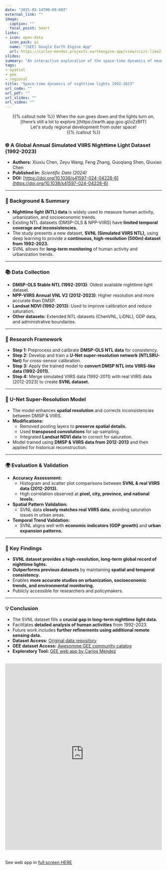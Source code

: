 ```yaml
---
date: "2025-03-14T00:00:00Z"
external_link: ""
image:
  caption: ""
  focal_point: Smart
links:
- icon: open-data
  icon_pack: ai
  name: "[GEE] Google Earth Engine App"
  url: https://carlos-mendez.projects.earthengine.app/view/viirs-like2-dynamics
slides:
summary: "An interactive exploration of the space-time dynamics of mean luminosity using the VIIRS-like data over the 1992-2023 period."
tags:
- spatial
- gee
- regional
title: "Space-time dynamics of nighttime lights 1992-2023"
url_code: ""
url_pdf: ""
url_slides: ""
url_video: ""
---
```


<style>
  .full-width-iframe {
    width: 100% !important;
    padding: 0 !important;
    margin: 0 !important;
  }

  .full-width-iframe iframe {
    display: block !important;
    width: 100% !important;
    height: 600px !important;
    border: none !important;
  }
</style>

<center>
{{% callout note %}}
When the sun goes down and the lights turn on, [there’s still a lot to explore.](https://earth.app.goo.gl/oZzBfT)
<br>
Let's study regional development from outer space!
<br>
{{% /callout %}}
</center>


### 🌐  A Global Annual Simulated VIIRS Nighttime Light Dataset (1992-2023)
- **Authors:** Xiuxiu Chen, Zeyu Wang, Feng Zhang, Guoqiang Shen, Qiuxiao Chen
- **Published in:** *Scientific Data (2024)*
- **DOI:** [https://doi.org/10.1038/s41597-024-04228-6](https://doi.org/10.1038/s41597-024-04228-6)

---

### 🔬 Background & Summary
- **Nighttime light (NTL) data** is widely used to measure human activity, urbanization, and socioeconomic trends.
- Existing NTL datasets (DMSP-OLS & NPP-VIIRS) have **limited temporal coverage and inconsistencies.**
- The study presents a new dataset, **SVNL (Simulated VIIRS NTL),** using deep learning to provide a **continuous, high-resolution (500m) dataset from 1992-2023.**
- SVNL allows for **long-term monitoring** of human activity and urbanization trends.

---

### 📚 Data Collection
- **DMSP-OLS Stable NTL (1992-2013)**: Oldest available nighttime light dataset.
- **NPP-VIIRS Annual VNL V2 (2012-2023)**: Higher resolution and more accurate than DMSP.
- **Landsat NDVI (1992-2013)**: Used to improve calibration and reduce saturation.
- **Other datasets:** Extended NTL datasets (ChenVNL, LiDNL), GDP data, and administrative boundaries.

---

### 🎯 Research Framework
- **Step 1:** Preprocess and calibrate **DMSP-OLS NTL data** for consistency.
- **Step 2:** Develop and train a **U-Net super-resolution network (NTLSRU-Net)** for cross-sensor calibration.
- **Step 3:** Apply the trained model to **convert DMSP NTL into VIIRS-like data (1992-2011).**
- **Step 4:** Merge simulated VIIRS data (1992-2011) with real VIIRS data (2012-2023) to create **SVNL dataset.**

---

### 🤖 U-Net Super-Resolution Model
- The model enhances **spatial resolution** and corrects inconsistencies between DMSP & VIIRS.
- **Modifications:**
  - Removed pooling layers to **preserve spatial details.**
  - Used **transposed convolutions** for up-sampling.
  - Integrated **Landsat NDVI data** to correct for saturation.
- Model trained using **DMSP & VIIRS data from 2012-2013** and then applied for historical reconstruction.

---

### 🌍 Evaluation & Validation
- **Accuracy Assessment:**
  - Histogram and scatter plot comparisons between **SVNL & real VIIRS data (2012-2013).**
  - High correlation observed at **pixel, city, province, and national levels.**
- **Spatial Pattern Validation:**
  - SVNL data **closely matches real VIIRS data**, avoiding saturation issues in urban areas.
- **Temporal Trend Validation:**
  - SVNL aligns well with **economic indicators (GDP growth)** and **urban expansion patterns.**

---

### 🔄 Key Findings
- **SVNL dataset provides a high-resolution, long-term global record of nighttime lights.**
- **Outperforms previous datasets** by maintaining **spatial and temporal consistency.**
- Enables **more accurate studies on urbanization, socioeconomic trends, and environmental monitoring.**
- Publicly accessible for researchers and policymakers.

---

### 💡 Conclusion
- The SVNL dataset fills a **crucial gap in long-term nighttime light data.**
- Facilitates **detailed analysis of human activities** from 1992-2023.
- Future work includes **further refinements using additional remote sensing data.**
- **Dataset Access:** [Original data repository](https://doi.org/10.6084/m9.figshare.22262545.v8)
- **GEE dataset Access:** [Awesomme GEE community catalog](https://gee-community-catalog.org/projects/srunet_npp_viirs_ntl/)
- **Exploratory Tool:** [GEE web app by Carlos Mendez](https://carlos-mendez.projects.earthengine.app/view/viirs-like2-dynamics) 


<br>

<div class="full-width-iframe">
  <iframe height="600" width="100%" frameborder="no" src="https://carlos-mendez.projects.earthengine.app/view/viirs-like2-dynamics?height=600"> </iframe>
</div>

<br>

See web app in [full screen HERE](https://carlos-mendez.projects.earthengine.app/view/viirs-like2-dynamics)



